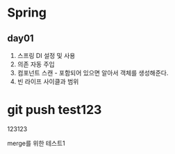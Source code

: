 # Spring
## day01
1. 스프링 DI 설정 및 사용
2. 의존 자동 주입
3. 컴포넌트 스캔 - 포함되어 있으면 알아서 객체를 생성해준다.
4. 빈 라이프 사이클과 범위

# git push test123
123123


merge를 위한 테스트1